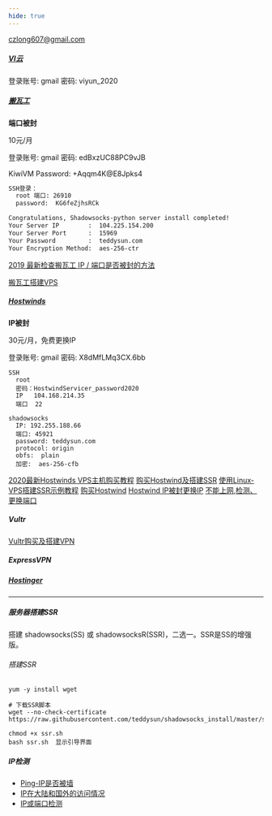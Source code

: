 ```yaml
---
hide: true
---
```


czlong607@gmail.com

##### [VI云](https://www.viyun.men/)

登录账号: gmail    密码: viyun_2020

##### [搬瓦工](https://bwh88.net/index.php)

**端口被封**

10元/月

登录账号:  gmail  密码: edBxzUC88PC9vJB

KiwiVM Password:  +Aqqm4K@E8Jpks4

```tex
SSH登录：
  root 端口: 26910
  password:  KG6feZjhsRCk

Congratulations, Shadowsocks-python server install completed!
Your Server IP        :  104.225.154.200
Your Server Port      :  15969
Your Password         :  teddysun.com
Your Encryption Method:  aes-256-ctr
```

[2019 最新检查搬瓦工 IP / 端口是否被封的方法](https://www.bandwagonhost.net/1934.html) 

[搬瓦工搭建VPS](https://depthlove.github.io/2019/03/29/establish-vpn-server/)  

##### [Hostwinds](https://www.hostwinds.com/)

**IP被封**

30元/月，免费更换IP

登录账号: gmail   密码:  X8dMfLMq3CX.6bb

```
SSH
  root
  密码：HostwindServicer_password2020
  IP   104.168.214.35
  端口  22

shadowsocks
  IP: 192.255.188.66
  端口: 45921
  password: teddysun.com
  protocol: origin
  obfs:  plain
  加密:  aes-256-cfb
```

[2020最新Hostwinds VPS主机购买教程](https://www.veidc.com/11652.html)
[购买Hostwind及搭建SSR](https://www.anspoon.com/hostwinds-ssr-7330.html) 
[使用Linux-VPS搭建SSR示例教程](https://github.com/zhuifenging726/newer-tutorials/wiki/%E4%BD%BF%E7%94%A8Linux-VPS%E6%90%AD%E5%BB%BASSR%E7%A4%BA%E4%BE%8B%E6%95%99%E7%A8%8B) 
[购买Hostwind](https://www.hostwinds.top/411.html)
[Hostwind IP被封更换IP](https://www.vps234.com/hostwinds-ip-blocked-fix-isp/) 
[不能上网,检测、更换端口](https://www.vps234.com/hostwinds-ssr-cannot-connect-network-ip-blocked-method/)


##### Vultr

[Vultr购买及搭建VPN](https://github.com/yukaiji/buildVpn)



##### ExpressVPN

##### [Hostinger](https://www.hostinger.com.hk/)



---

##### 服务器搭建SSR

搭建 shadowsocks(SS) 或 shadowsocksR(SSR)，二选一。SSR是SS的增强版。

###### 搭建SSR

```
yum -y install wget

# 下载SSR脚本
wget --no-check-certificate https://raw.githubusercontent.com/teddysun/shadowsocks_install/master/shadowsocksR.sh

chmod +x ssr.sh
bash ssr.sh  显示引导界面
```



##### IP检测

- [Ping-IP是否被墙](http://ping.chinaz.com/)
- [IP在大陆和国外的访问情况](https://www.vps234.com/ipchecker/)
- [IP或端口检测](http://port.ping.pe/)